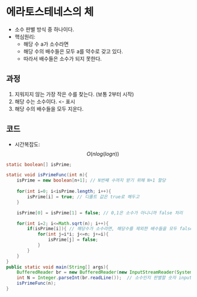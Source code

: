 # 에라토스테네스의 체 

- 소수 판별 방식 중 하나이다. 
- 핵심원리: 
	- 해당 수 a가 소수라면
	- 해당 수의 배수들은 모두 a를 약수로 갖고 있다. 
	- 따라서 배수들은 소수가 되지 못한다. 
## 과정
1. 지워지지 않는 가장 작은 수를 찾는다. (보통 2부터 시작) 
2. 해당 수는 소수이다. <- 표시 
3. 해당 수의 배수들을 모두 지운다. 

## 코드 
- 시간복잡도: $$O(n log(logn))$$
```java
static boolean[] isPrime;

static void isPrimeFunc(int n){
	isPrime = new boolean[n+1]; // N번째 수까지 받기 위해 N+1 할당
	
	for(int i=0; i<isPrime.length; i++){
		isPrime[i] = true; // 디폴트 값은 true로 해두고 
	}

	isPrime[0] = isPrime[1] = false; // 0,1은 소수가 아니니까 false 처리 

	for(int i=2; i<=Math.sqrt(n); i++){
		if(isPrime[i]){ // 해당수가 소수라면, 해당수를 제외한 배수들을 모두 false 처리하기
			for(int j=i*i; j<=n; j+=i){
				isPrime[j] = false; 
			}
		}
	}
}
public static void main(String[] args){
	BufferedReader br = new BufferedReader(new InputStreamReader(System.in)); 
	int N = Integer.parseInt(br.readLine());  // 소수인지 판별할 숫자 input
	isPrimeFunc(n); 
}

```